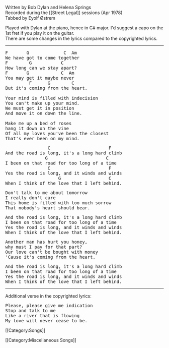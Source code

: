 Written by Bob Dylan and Helena Springs<br>
Recorded during the [[Street Legal]] sessions (Apr 1978)<br>
Tabbed by Eyolf Østrem

Played with Dylan at the piano, hence in C# major. I'd suggest a capo
on the 1st fret if you play it on the guitar.<br>
There are some changes in the lyrics compared to the copyrighted lyrics.

----
<pre class="verse">
F       G             C  Am
We have got to come together
F        G           C
How long can we stay apart?
F       G            C  Am
You may get it maybe never
         F      G        C
But it's coming from the heart.

Your mind is filled with indecision
You can't make up your mind.
We must get it in position
And move it on down the line.

Make me up a bed of roses
hang it down on the vine
Of all my loves you've been the closest
That's ever been on my mind.
</pre>

<pre class="refrain">
                C                      F
And the road is long, it's a long hard climb
               G                      C
I been on that road for too long of a time
                C                      F
Yes the road is long, and it winds and winds
                    G                  C
When I think of the love that I left behind.
</pre>

<pre class="verse">
Don't talk to me about tomorrow
I really don't care
This home is filled with too much sorrow
That nobody's heart should bear.
</pre>

<pre class="refrain">
And the road is long, it's a long hard climb
I been on that road for too long of a time
Yes the road is long, and it winds and winds
When I think of the love that I left behind.
</pre>

<pre class="verse">
Another man has hurt you honey,
why must I pay for that part?
Our love can't be bought with money
'Cause it's coming from the heart.
</pre>

<pre class="refrain">
And the road is long, it's a long hard climb
I been on that road for too long of a time
Yes the road is long, and it winds and winds
When I think of the love that I left behind.
</pre>

----
Additional verse in the copyrighted lyrics:

<pre class="verse">
Please, please give me indication
Stop and talk to me
Like a river that is flowing
My love will never cease to be.
</pre>

[[Category:Songs]]

[[Category:Miscellaneous Songs]]